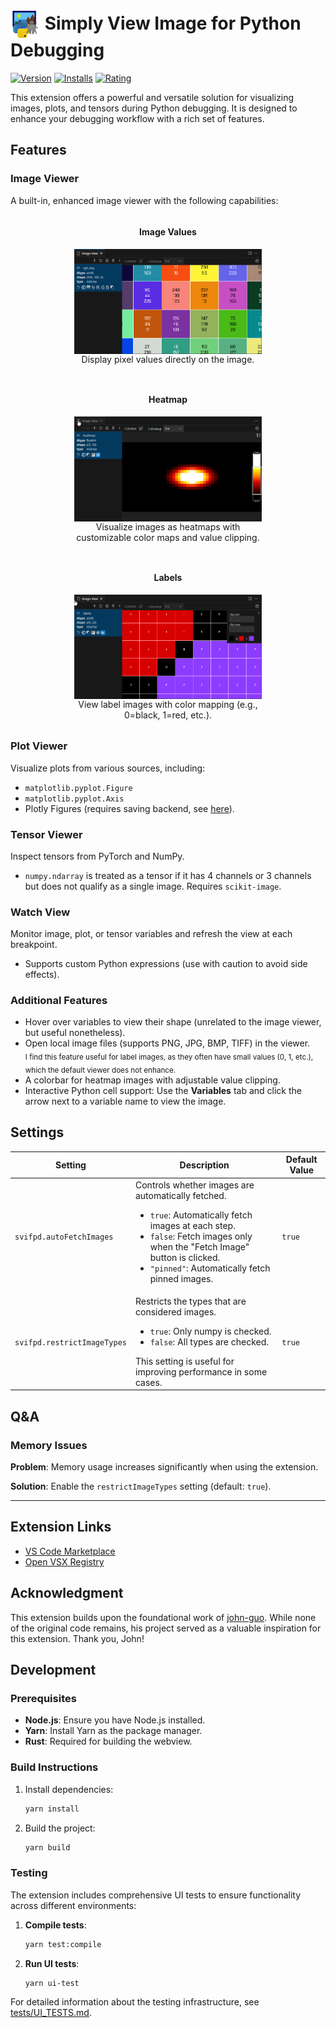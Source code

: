 <h1><img src="icon.png" alt="Icon" width="48" style="vertical-align:middle;"> Simply View Image for Python Debugging</h1>

[![Version](https://img.shields.io/visual-studio-marketplace/v/elazarcoh.simply-view-image-for-python-debugging.svg?label=Version)](https://marketplace.visualstudio.com/items?itemName=elazarcoh.simply-view-image-for-python-debugging)
[![Installs](https://img.shields.io/visual-studio-marketplace/i/elazarcoh.simply-view-image-for-python-debugging.svg?label=Installs)](https://marketplace.visualstudio.com/items?itemName=elazarcoh.simply-view-image-for-python-debugging)
[![Rating](https://img.shields.io/visual-studio-marketplace/r/elazarcoh.simply-view-image-for-python-debugging.svg?label=Rating)](https://marketplace.visualstudio.com/items?itemName=elazarcoh.simply-view-image-for-python-debugging)

This extension offers a powerful and versatile solution for visualizing images, plots, and tensors during Python debugging. It is designed to enhance your debugging workflow with a rich set of features.

## Features

### Image Viewer

A built-in, enhanced image viewer with the following capabilities:

<!-- - **Image Values**: Display pixel values directly on the image. <img src="readme-assets/values-example.png" width="400" alt="Image Values"/>
- **Heatmap**: Visualize images as heatmaps with customizable color maps. <img src="readme-assets/heatmap-example.png" width="400" alt="Heatmap"/>
- **Segmentation**: View label images with color mapping (e.g., 0=black, 1=red, etc.). <img src="readme-assets/segmentation-example.png" width="400" alt="Segmentation"/> -->
<div style="display: flex; gap: 20px; flex-wrap: wrap; text-align: center; justify-content: center;">
  <div style="display: flex; flex-direction: column; align-items: center; width: 300px;">
    <h4>Image Values</h4>
    <img src="readme-assets/values-example.png" width="300" alt="Image Values"/>
    <p style="word-break: break-word; white-space: normal; margin: 0 0 8px 0;">Display pixel values directly on the image.</p>
  </div>
  <div style="display: flex; flex-direction: column; align-items: center; width: 300px;">
    <h4>Heatmap</h4>
    <img src="readme-assets/heatmap-example.png" width="300" alt="Heatmap"/>
    <p style="word-break: break-word; white-space: normal; margin: 0 0 8px 0;">Visualize images as heatmaps with customizable color maps and value clipping.</p>
  </div>
  <div style="display: flex; flex-direction: column; align-items: center; width: 300px;">
    <h4>Labels</h4>
    <img src="readme-assets/segmentation-example.png" width="300" alt="Segmentation"/>
    <p style="word-break: break-word; white-space: normal; margin: 0 0 8px 0;">View label images with color mapping (e.g., 0=black, 1=red, etc.).</p>
  </div>
</div>

### Plot Viewer

Visualize plots from various sources, including:

- `matplotlib.pyplot.Figure`
- `matplotlib.pyplot.Axis`
- Plotly Figures (requires saving backend, see [here](https://plotly.com/python/static-image-export)).

### Tensor Viewer

Inspect tensors from PyTorch and NumPy.

- `numpy.ndarray` is treated as a tensor if it has 4 channels or 3 channels but does not qualify as a single image. Requires `scikit-image`.

### Watch View

Monitor image, plot, or tensor variables and refresh the view at each breakpoint.

- Supports custom Python expressions (use with caution to avoid side effects).

### Additional Features

- Hover over variables to view their shape (unrelated to the image viewer, but useful nonetheless).
- Open local image files (supports PNG, JPG, BMP, TIFF) in the viewer.
  </br><sub>I find this feature useful for label images, as they often have small values (0, 1, etc.), which the default viewer does not enhance.</sub>
- A colorbar for heatmap images with adjustable value clipping.
- Interactive Python cell support: Use the **Variables** tab and click the arrow next to a variable name to view the image.

## Settings

| Setting                     | Description                                                                                                                                                                                                                                                                                    | Default Value |
| --------------------------- | ---------------------------------------------------------------------------------------------------------------------------------------------------------------------------------------------------------------------------------------------------------------------------------------------- | ------------- |
| `svifpd.autoFetchImages`    | Controls whether images are automatically fetched. <ul> <li><code>true</code>: Automatically fetch images at each step.</li> <li><code>false</code>: Fetch images only when the "Fetch Image" button is clicked.</li> <li><code>"pinned"</code>: Automatically fetch pinned images.</li> </ul> | `true`        |
| `svifpd.restrictImageTypes` | Restricts the types that are considered images. <ul> <li><code>true</code>: Only numpy is checked.</li> <li><code>false</code>: All types are checked.</li> </ul> This setting is useful for improving performance in some cases.                                                              | `true`        |

## Q&A

### Memory Issues

**Problem**: Memory usage increases significantly when using the extension.

**Solution**: Enable the `restrictImageTypes` setting (default: `true`).

---

## Extension Links

- [VS Code Marketplace](https://marketplace.visualstudio.com/items?itemName=elazarcoh.simply-view-image-for-python-debugging)
- [Open VSX Registry](https://open-vsx.org/extension/elazarcoh/simply-view-image-for-python-debugging)

## Acknowledgment

This extension builds upon the foundational work of [john-guo](https://github.com/john-guo/simply-view-image-for-python-opencv-debugging). While none of the original code remains, his project served as a valuable inspiration for this extension. Thank you, John!

## Development

### Prerequisites

- **Node.js**: Ensure you have Node.js installed.
- **Yarn**: Install Yarn as the package manager.
- **Rust**: Required for building the webview.

### Build Instructions

1. Install dependencies:
   ```bash
   yarn install
   ```
2. Build the project:
   ```bash
   yarn build
   ```

### Testing

The extension includes comprehensive UI tests to ensure functionality across different environments:

1. **Compile tests**:
   ```bash
   yarn test:compile
   ```

2. **Run UI tests**:
   ```bash
   yarn ui-test
   ```

For detailed information about the testing infrastructure, see [tests/UI_TESTS.md](tests/UI_TESTS.md).
